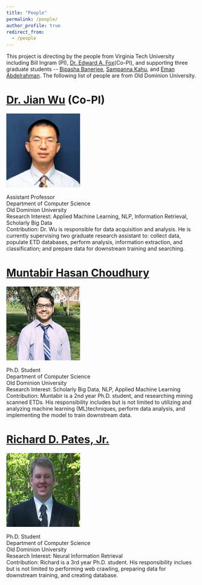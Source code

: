 ```yaml
---
title: "People"
permalink: /people/
author_profile: true
redirect_from: 
  - /people
---
```

This project is directing by the people from Virginia Tech University including Bill Ingram (PI), <a href="http://fox.cs.vt.edu/foxinfo.html">Dr. Edward A. Fox</a>(Co-PI), and supporting three graduate students -- <a href="https://bipasha-banerjee.github.io/homepage/">Bipasha Banerjee</a>, <a href="https://sampannakahu.github.io">Sampanna Kahu</a>, and <a href="https://www.linkedin.com/in/eman-abdelrahman-19288767">Eman Abdelrahman</a>. The following list of people are from Old Dominion University.

<a href="https://www.cs.odu.edu/~jwu/" target="_blank">Dr. Jian Wu</a> (Co-PI)
===
<img src='/images/jianwu.png' width="195px" height="195px">
<p>
Assistant Professor<br>
Department of Computer Science<br>
Old Dominion University<br>
Research Interest: Applied Machine Learning, NLP, Information Retrieval, Scholarly Big Data<br>
Contribution: Dr. Wu is responsible for data acquisition and analysis. He is currently supervising two graduate research assistant to: collect data, populate ETD databases, perform analysis, information extraction, and classification; and prepare data for downstream training and searching.
</p>

<a href="https://www.cs.odu.edu/~mchoudhury/" target="_blank">Muntabir Hasan Choudhury</a>
===
<img src='/images/muntabir_choudhury.png' width="195px" height="195px">
<p>
Ph.D. Student<br>
Department of Computer Science<br>
Old Dominion University<br>
Research Interest: Scholarly Big Data, NLP, Applied Machine Learning<br>
Contribution: Muntabir is a 2nd year Ph.D. student, and researching mining scanned ETDs. His responsibility includes but is not limited to utilizing and analyzing machine learning (ML)techniques, perform data analysis, and implementing the model to train downstream data.  
</p>

<a href="https://www.cs.odu.edu/~rpates/" target="_blank">Richard D. Pates, Jr.</a>
===
<img src='/images/richard.png' width="195px" height="195px">
<p>
Ph.D. Student<br>
Department of Computer Science<br>
Old Dominion University<br>
Research Interest: Neural Information Retrieval<br>
Contribution: Richard is a 3rd year Ph.D. student. His responsibility inclues but is not limited to performing web crawling, preparing data for downstream training, and creating database.
</p>

